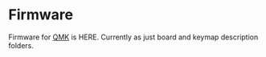 


# Firmware
Firmware for [QMK](https://qmk.fm) is HERE. Currently as just board and keymap description folders. 


